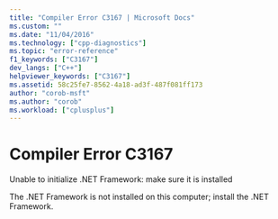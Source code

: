 ```yaml
---
title: "Compiler Error C3167 | Microsoft Docs"
ms.custom: ""
ms.date: "11/04/2016"
ms.technology: ["cpp-diagnostics"]
ms.topic: "error-reference"
f1_keywords: ["C3167"]
dev_langs: ["C++"]
helpviewer_keywords: ["C3167"]
ms.assetid: 58c25fe7-8562-4a18-ad3f-487f081ff173
author: "corob-msft"
ms.author: "corob"
ms.workload: ["cplusplus"]
---
```

# Compiler Error C3167
Unable to initialize .NET Framework: make sure it is installed  
  
 The .NET Framework is not installed on this computer; install the .NET Framework.
